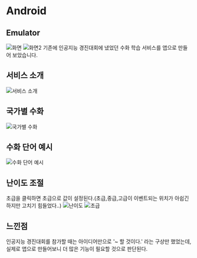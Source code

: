 # Android
## Emulator 
![화면](https://github.com/Jun-1108/Android/assets/48702150/7c55f294-fd67-4bef-a0de-160248aa108e)
![화면2](https://github.com/Jun-1108/Android/assets/48702150/253134e3-e6ad-42e5-a91f-9298eb347180)
기존에 인공지능 경진대회에 냈었던 수화 학습 서비스를 앱으로 만들어 보았습니다.
<br>
## 서비스 소개
![서비스 소개](https://github.com/Jun-1108/Android/assets/48702150/1fc95185-a80c-41c4-a440-a30aec84fce0)

## 국가별 수화
![국가별 수화](https://github.com/Jun-1108/Android/assets/48702150/d166835a-c803-4058-bfba-60abe237d9b6)
## 수화 단어 예시
![수화 단어 예시](https://github.com/Jun-1108/Android/assets/48702150/4799050e-a0c9-461b-a73e-5dc055f109ee)
## 난이도 조절
초급을 클릭하면 초급으로 값이 설정된다.(초급,중급,고급이 이벤트되는 위치가 아쉽긴하지만 고치기 힘들었다..)
![난이도](https://github.com/Jun-1108/Android/assets/48702150/49c4ea88-c2c2-416f-af9d-210ead01d22f)
![초급](https://github.com/Jun-1108/Android/assets/48702150/92bb134c-8abb-40d9-95ac-d19cbb3e1271)
## 느낀점
인공지능 경진대회를 참가할 때는 아이디어만으로 '~ 할 것이다.' 라는 구상만 했었는데, 실제로 앱으로 만들어보니 더 많은 기능이 필요할 것으로 판단된다. 
